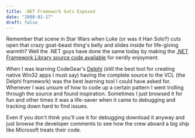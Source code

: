 ```yaml
---
title: .NET Framework Guts Exposed
date: "2008-01-17"
draft: false
---
```


Remember that scene in Star Wars when Luke (or was it Han Solo?) cuts open that crazy goat-beast thing's belly and slides inside for life-giving warmth? Well the .NET guys have done the same today by making the [.NET Framework Library source code available](http://weblogs.asp.net/scottgu/archive/2008/01/16/net-framework-library-source-code-now-available.aspx) for nerdly enjoyment.

When I was learning CodeGear's [Delphi](http://www.codegear.com/products/delphi/win32) (still the best tool for creating native Win32 apps I must say) having the complete source to the VCL (the Delphi framework) was the best learning tool I could have asked for. Whenever I was unsure of how to code up a certain pattern I went trolling through the source and found inspiration.  Sometimes I just browsed it for fun and other times it was a life-saver when it came to debugging and tracking down hard to find issues.

Even if you don't think you'll use it for debugging download it anyway and just browse the developer comments to see how the crew aboard a big ship like Microsoft treats their code.
